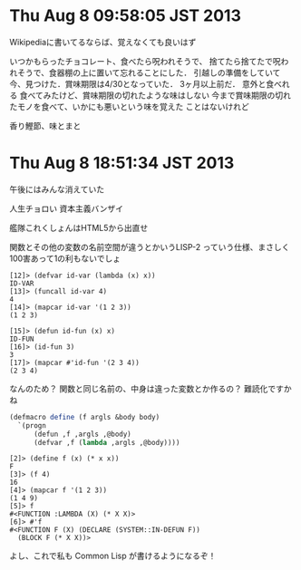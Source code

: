 # Thu Aug  8 09:58:05 JST 2013

Wikipediaに書いてるならば、覚えなくても良いはず

いつかもらったチョコレート、食べたら呪われそうで、
捨てたら捨てたで呪われそうで、食器棚の上に置いて忘れることにした．
引越しの準備をしていて今、見つけた．賞味期限は4/30となっていた．
3ヶ月以上前だ．
意外と食べれる
食べてみたけど、賞味期限の切れたような味はしない
今まで賞味期限の切れたモノを食べて、いかにも悪いという味を覚えた
ことはないけれど

香り鰹節、味とまと

# Thu Aug  8 18:51:34 JST 2013

午後にはみんな消えていた

人生チョロい
資本主義バンザイ

艦隊これくしょんはHTML5から出直せ

関数とその他の変数の名前空間が違うとかいうLISP-2
っていう仕様、まさしく100害あって1の利もないでしょ

```clisp
[12]> (defvar id-var (lambda (x) x))
ID-VAR
[13]> (funcall id-var 4)
4
[14]> (mapcar id-var '(1 2 3))
(1 2 3)

[15]> (defun id-fun (x) x)
ID-FUN
[16]> (id-fun 3)
3
[17]> (mapcar #'id-fun '(2 3 4))
(2 3 4)
```

なんのため？
関数と同じ名前の、中身は違った変数とか作るの？
難読化ですかね

```scheme
(defmacro define (f argls &body body)
  `(progn
      (defun ,f ,argls ,@body)
      (defvar ,f (lambda ,argls ,@body))))
```

```clisp
[2]> (define f (x) (* x x))
F
[3]> (f 4)
16
[4]> (mapcar f '(1 2 3))
(1 4 9)
[5]> f
#<FUNCTION :LAMBDA (X) (* X X)>
[6]> #'f
#<FUNCTION F (X) (DECLARE (SYSTEM::IN-DEFUN F))
  (BLOCK F (* X X))>
```

よし、これで私も Common Lisp が書けるようになるぞ！

